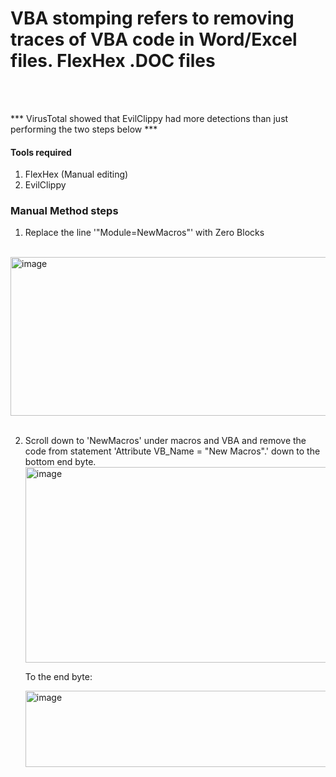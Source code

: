 # VBA stomping refers to removing traces of VBA code in Word/Excel files.  FlexHex .DOC files

<br><br>

*** VirusTotal showed that EvilClippy had more detections than just performing the two steps below ***

#### Tools required

1) FlexHex (Manual editing)
2) EvilClippy


### Manual Method steps
1) Replace the line '"Module=NewMacros"' with Zero Blocks
<br>
<img width="647" height="254" alt="image" src="https://github.com/user-attachments/assets/0780617b-5379-43d6-8bbe-88da1d2c742a" />
<br>

<br>

2) Scroll down to 'NewMacros' under macros and VBA and remove the code from statement 'Attribute VB_Name = "New Macros".' down to the bottom end byte.
   <img width="730" height="313" alt="image" src="https://github.com/user-attachments/assets/51853506-7e2c-4fa9-aa3a-bd7ea7bb98f0" />

   To the end byte:

   <img width="688" height="122" alt="image" src="https://github.com/user-attachments/assets/84856c7e-861a-4c1b-98e1-20b883ee61ed" />

